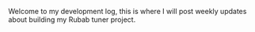 Welcome to my development log, this is where I will post weekly updates about building my Rubab tuner project.